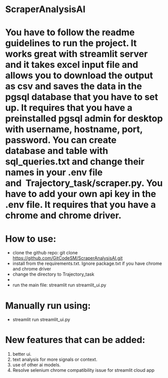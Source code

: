 # ScraperAnalysisAI

# You have to follow the readme guidelines to run the project. It works great with streamlit server and it takes excel input file and allows you to download the output as csv and saves the data in the pgsql database that you have to set up. It requires that you have a preinstalled pgsql admin for desktop with username, hostname, port, password. You can create database and table with sql_queries.txt and change their names in your .env file and  Trajectory_task/scraper.py. You have to add your own api key in the .env file. It requires that you have a chrome and chrome driver.

# How to use:
- clone the github repo: git clone https://github.com/GitCodeSM/ScraperAnalysisAI.git
- install from the requirements.txt. Ignore package.txt if you have chrome and chrome driver
- change the directory to Trajectory_task
- 
- run the main file: streamlit run streamlit_ui.py

# Manually run using: 
- streamlit run streamlit_ui.py

# New features that can be added:
1. better ui.
2. text analysis for more signals or context.
3. use of other ai models.
4. Resolve selenium chrome compatibility issue for streamlit cloud app
